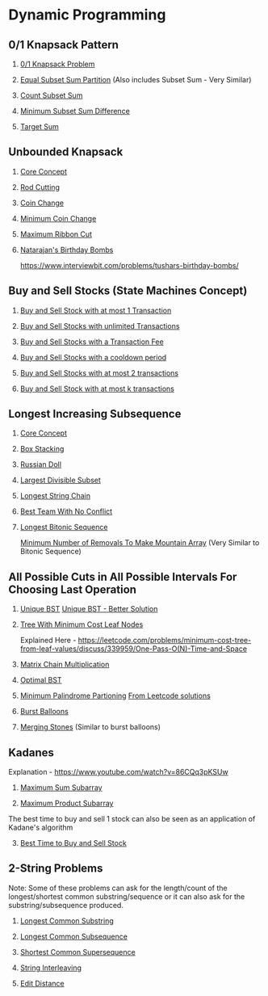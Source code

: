 # Dynamic Programming

## 0/1 Knapsack Pattern

1. [0/1 Knapsack Problem](./Notes/0-1Knapsack.md)

2. [Equal Subset Sum Partition](./Notes/Equal-Subset-Sum-Partition.md)
   (Also includes Subset Sum - Very Similar)

3. [Count Subset Sum](./Notes/count-subset-sum.md)

4. [Minimum Subset Sum Difference](./Notes/Minimum-Subset-Sum-Difference.md)

5. [Target Sum](./Notes/Target-Sum.md)

## Unbounded Knapsack

1. [Core Concept](./Notes/Unbounded-Knapsack.md)

2. [Rod Cutting](./Notes/Rod-Cutting.md)

3. [Coin Change](./Notes/Coin-Change.md)

4. [Minimum Coin Change](./Notes/Minimum-Coin-Change.md)

5. [Maximum Ribbon Cut](./Notes/Max-Ribbon-Cut.md)

6. [Natarajan's Birthday Bombs](./Notes/Natarajans-Birthday-Bombs.md)

   https://www.interviewbit.com/problems/tushars-birthday-bombs/

## Buy and Sell Stocks (State Machines Concept)

1. [Buy and Sell Stock with at most 1 Transaction](./Buy-Sell-Stocks/at-most-1-transaction.js)

2. [Buy and Sell Stocks with unlimited Transactions](./Buy-Sell-Stocks/buy-sell-unlimited-transactions.js)

3. [Buy and Sell Stocks with a Transaction Fee](./Buy-Sell-Stocks/buy-sell-transaction-fee.js)

4. [Buy and Sell Stocks with a cooldown period](./Buy-Sell-Stocks/buy-sell-with-cooldown.js)

5. [Buy and Sell Stocks with at most 2 transactions](./Buy-Sell-Stocks/buy-sell-at-most-2-transactions.js)

6. [Buy and Sell Stock with at most k transactions](./Buy-Sell-Stocks/buy-sell-at-most-k-transactions.js)

## Longest Increasing Subsequence

1. [Core Concept](./Notes/Longest-Increasing-Subsequence.md)

2. [Box Stacking](./Box-Stacking/boxStacking.js)

3. [Russian Doll](./Notes/Russian-Doll.md)

4. [Largest Divisible Subset](./Notes/Largest-Divisible-Subset.md)

5. [Longest String Chain](./Notes/Longest-String-Chain.md)

6. [Best Team With No Conflict](./Notes/Best-Team-With-No-Conflict.md)

7. [Longest Bitonic Sequence](./Notes/Longest-Bitonic-Sequence.md)

   [Minimum Number of Removals To Make Mountain Array](./Longest-Bitonic-Sequence/minimum-number-of-removals-to-make-mountain-array.js) (Very Similar to Bitonic Sequence)

## All Possible Cuts in All Possible Intervals For Choosing Last Operation

1. [Unique BST](./Unique-BST/unique-bst.js)
   [Unique BST - Better Solution](./Unique-BST/unique-bst-2.js)

2. [Tree With Minimum Cost Leaf Nodes](./Tree-With-Min-Cost-Leaf-Nodes/min-cost-leaf-nodes-stack.js)

   Explained Here - https://leetcode.com/problems/minimum-cost-tree-from-leaf-values/discuss/339959/One-Pass-O(N)-Time-and-Space

3. [Matrix Chain Multiplication](./Matrix-Chain-Multiplication/matrix-chain-multiplication.js)

4. [Optimal BST](./Optimal-BST/optimal-bst.js)

5. [Minimum Palindrome Partioning](./Min-Palindrome-Partitioning/min-palindrome-partitioning-optimized.js)
   [From Leetcode solutions](./Min-Palindrome-Partitioning/min-palindrome-partitioning-smart.js)

6. [Burst Balloons](./Burst-Balloons/burst-balloons.js)

7. [Merging Stones](./Burst-Balloons/merge-stones.js) (Similar to burst balloons)

## Kadanes

Explanation - https://www.youtube.com/watch?v=86CQq3pKSUw

1. [Maximum Sum Subarray](./Kadanes/maxSubarrayKadane.js)

2. [Maximum Product Subarray](./Kadanes/maxProductSubarray-elegant.js)

The best time to buy and sell 1 stock can also be seen as an application of Kadane's algorithm

3.  [Best Time to Buy and Sell Stock](./Buy-Sell-Stocks/at-most-1-transaction.js)

## 2-String Problems

Note: Some of these problems can ask for the length/count of the longest/shortest common substring/sequence
or it can also ask for the substring/subsequence produced.

1. [Longest Common Substring](./Notes/Longest-Common-Substring.md)

2. [Longest Common Subsequence](./Notes/Longest-Common-Subsequence.md)

3. [Shortest Common Supersequence](./Notes/Shortest-Common-Supersequence.md)

4. [String Interleaving](./String-Interleaving/string-interleaving-optimized.js)

5. [Edit Distance](./Notes/Edit-Distance.md)
